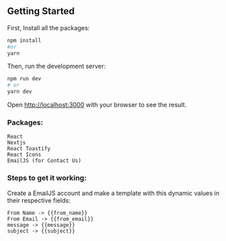 ## Getting Started

First, Install all the packages:

```bash
npm install
#or
yarn
```

Then, run the development server:

```bash
npm run dev
# or
yarn dev
```

Open [http://localhost:3000](http://localhost:3000) with your browser to see the result.

### Packages:

```
React
Nextjs
React Toastify
React Icons
EmailJS (for Contact Us)
```

### Steps to get it working:

Create a EmailJS account and make a template with this dynamic values in their respective fields:

```
From Name -> {{from_name}}
From Email -> {{from_email}}
message -> {{message}}
subject -> {{subject}}
```
